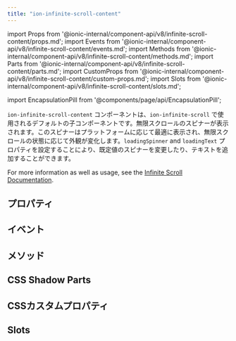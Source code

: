 ```yaml
---
title: "ion-infinite-scroll-content"
---
```


import Props from '@ionic-internal/component-api/v8/infinite-scroll-content/props.md';
import Events from '@ionic-internal/component-api/v8/infinite-scroll-content/events.md';
import Methods from '@ionic-internal/component-api/v8/infinite-scroll-content/methods.md';
import Parts from '@ionic-internal/component-api/v8/infinite-scroll-content/parts.md';
import CustomProps from '@ionic-internal/component-api/v8/infinite-scroll-content/custom-props.md';
import Slots from '@ionic-internal/component-api/v8/infinite-scroll-content/slots.md';

import EncapsulationPill from '@components/page/api/EncapsulationPill';

`ion-infinite-scroll-content` コンポーネントは、`ion-infinite-scroll` で使用されるデフォルトの子コンポーネントです。無限スクロールのスピナーが表示されます。このスピナーはプラットフォームに応じて最適に表示され、無限スクロールの状態に応じて外観が変化します。`loadingSpinner` and `loadingText` プロパティを設定することにより、既定値のスピナーを変更したり、テキストを追加することができます。

For more information as well as usage, see the [Infinite Scroll Documentation](./infinite-scroll.md#infinite-scroll-content).

## プロパティ
<Props />

## イベント
<Events />

## メソッド
<Methods />

## CSS Shadow Parts
<Parts />

## CSSカスタムプロパティ
<CustomProps />

## Slots
<Slots />